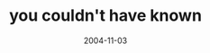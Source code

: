 ---
layout: base.njk
title : 'you couldn&#39;t have known' 
view_title : 'you couldn&#39;t have known' 
year : '2004' 
date : '2004-11-03' 
img_file : '/drawing/youcouldnthaveknown.png' 
html_file : 'youcouldnthaveknown' 
next_html : 'wearemakingdecisions.html' 
year_order : '220' 
permalink : "title/{{html_file}}.html"
---